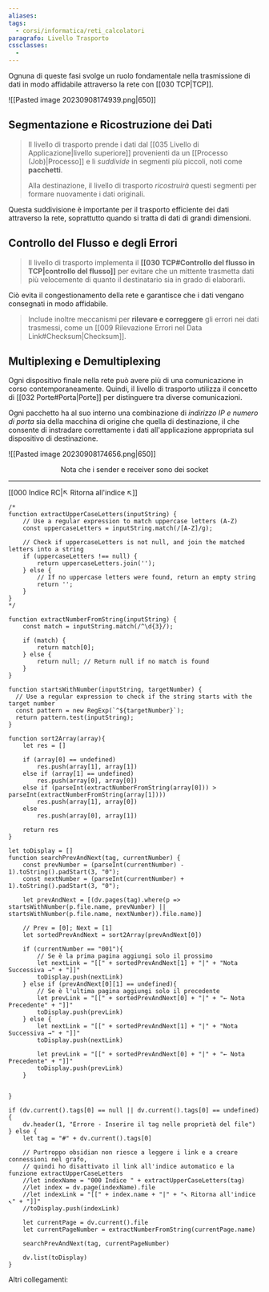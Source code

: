 ```yaml
---
aliases: 
tags:
  - corsi/informatica/reti_calcolatori
paragrafo: Livello Trasporto
cssclasses:
  - 
---
```


Ognuna di queste fasi svolge un ruolo fondamentale nella trasmissione di dati in modo affidabile attraverso la rete con [[030 TCP|TCP]].

![[Pasted image 20230908174939.png|650]]
## Segmentazione e Ricostruzione dei Dati
>Il livello di trasporto prende i dati dal [[035 Livello di Applicazione|livello superiore]] provenienti da un [[Processo (Job)|Processo]] e li *suddivide* in segmenti più piccoli, noti come **pacchetti**.
>
>Alla destinazione, il livello di trasporto *ricostruirà* questi segmenti per formare nuovamente i dati originali.

Questa suddivisione è importante per il trasporto efficiente dei dati attraverso la rete, soprattutto quando si tratta di dati di grandi dimensioni.

## Controllo del Flusso e degli Errori
>Il livello di trasporto implementa il **[[030 TCP#Controllo del flusso in TCP|controllo del flusso]]** per evitare che un mittente trasmetta dati più velocemente di quanto il destinatario sia in grado di elaborarli. 

Ciò evita il congestionamento della rete e garantisce che i dati vengano consegnati in modo affidabile.

>Include inoltre meccanismi per **rilevare e correggere** gli errori nei dati trasmessi, come un [[009 Rilevazione Errori nel Data Link#Checksum|Checksum]].

## Multiplexing e Demultiplexing
Ogni dispositivo finale nella rete può avere più di una comunicazione in corso contemporaneamente. Quindi, il livello di trasporto utilizza il concetto di [[032 Porte#Porta|Porte]] per distinguere tra diverse comunicazioni. 

Ogni pacchetto ha al suo interno una combinazione di *indirizzo IP e numero di porta* sia della macchina di origine che quella di destinazione, il che consente di instradare correttamente i dati all'applicazione appropriata sul dispositivo di destinazione.

![[Pasted image 20230908174656.png|650]]
<center>Nota che i sender e receiver sono dei socket</center>


___
[[000 Indice RC|↖ Ritorna all'indice ↖]]
```dataviewjs
/*
function extractUpperCaseLetters(inputString) {
	// Use a regular expression to match uppercase letters (A-Z)
	const uppercaseLetters = inputString.match(/[A-Z]/g);
	
	// Check if uppercaseLetters is not null, and join the matched letters into a string
	if (uppercaseLetters !== null) {
		return uppercaseLetters.join('');
	} else {
	    // If no uppercase letters were found, return an empty string
	    return '';
	}
}
*/

function extractNumberFromString(inputString) {
	const match = inputString.match(/^\d{3}/);
	
	if (match) {
		return match[0];
	} else {
		return null; // Return null if no match is found
	}
}

function startsWithNumber(inputString, targetNumber) {
  // Use a regular expression to check if the string starts with the target number
  const pattern = new RegExp(`^${targetNumber}`);
  return pattern.test(inputString);
}

function sort2Array(array){
	let res = []
	
	if (array[0] == undefined)
		res.push(array[1], array[1])
	else if (array[1] == undefined)
		res.push(array[0], array[0])
	else if (parseInt(extractNumberFromString(array[0])) > parseInt(extractNumberFromString(array[1])))
		res.push(array[1], array[0])
	else
		res.push(array[0], array[1])
	
	return res
}

let toDisplay = []
function searchPrevAndNext(tag, currentNumber) {
	const prevNumber = (parseInt(currentNumber) - 1).toString().padStart(3, "0");
	const nextNumber = (parseInt(currentNumber) + 1).toString().padStart(3, "0");
	
	let prevAndNext = [(dv.pages(tag).where(p => startsWithNumber(p.file.name, prevNumber) || startsWithNumber(p.file.name, nextNumber)).file.name)]
	
	// Prev = [0]; Next = [1]
	let sortedPrevAndNext = sort2Array(prevAndNext[0])
	
	if (currentNumber == "001"){ 
		// Se è la prima pagina aggiungi solo il prossimo
		let nextLink = "[[" + sortedPrevAndNext[1] + "|" + "Nota Successiva →" + "]]"
		toDisplay.push(nextLink)
	} else if (prevAndNext[0][1] == undefined){
		// Se è l'ultima pagina aggiungi solo il precedente
		let prevLink = "[[" + sortedPrevAndNext[0] + "|" + "← Nota Precedente" + "]]"
		toDisplay.push(prevLink)
	} else {
		let nextLink = "[[" + sortedPrevAndNext[1] + "|" + "Nota Successiva →" + "]]"
		toDisplay.push(nextLink)
		
		let prevLink = "[[" + sortedPrevAndNext[0] + "|" + "← Nota Precedente" + "]]"
		toDisplay.push(prevLink)
	}
	
	
}

if (dv.current().tags[0] == null || dv.current().tags[0] == undefined){
	dv.header(1, "Errore - Inserire il tag nelle proprietà del file")
} else {
	let tag = "#" + dv.current().tags[0]

	// Purtroppo obsidian non riesce a leggere i link e a creare connessioni nel grafo,
	// quindi ho disattivato il link all'indice automatico e la funzione extractUpperCaseLetters
	//let indexName = "000 Indice " + extractUpperCaseLetters(tag)
	//let index = dv.page(indexName).file
	//let indexLink = "[[" + index.name + "|" + "↖ Ritorna all'indice ↖" + "]]"
	//toDisplay.push(indexLink)
	
	let currentPage = dv.current().file
	let currentPageNumber = extractNumberFromString(currentPage.name)
	
	searchPrevAndNext(tag, currentPageNumber)
	
	dv.list(toDisplay)
}
```

Altri collegamenti: 